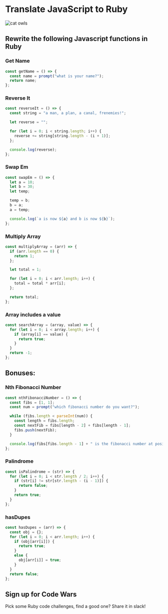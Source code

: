 # Translate JavaScript to Ruby


![cat owls](https://outofdoubt.files.wordpress.com/2015/01/not-like-the-others-owls.jpg)

## Rewrite the following Javascript functions in Ruby

### Get Name
```javascript
const getName = () => {
  const name = prompt("what is your name?");
  return name;
};
```

### Reverse It
```javascript
const reverseIt = () => {
  const string = "a man, a plan, a canal, frenemies!";

  let reverse = "";

  for (let i = 0; i < string.length; i++) {
    reverse += string[string.length - (i + 1)];
  };

  console.log(reverse);
};
```

### Swap Em
```javascript
const swapEm = () => {
  let a = 10;
  let b = 30;
  let temp;

  temp = b;
  b = a;
  a = temp;

  console.log(`a is now ${a} and b is now ${b}`);
};
```

### Multiply Array
```javascript
const multiplyArray = (arr) => {
  if (arr.length == 0) {
    return 1; 
  };

  let total = 1;

  for (let i = 0; i < arr.length; i++) {
    total = total * arr[i];
  };

  return total;
};
```

### Array includes a value
``` javascript
const searchArray = (array, value) => {
  for (let i = 0; i < array.length; i++) {
    if (array[i] == value) {
      return true;
    }
  }
  return -1;
};
```

## Bonuses:

### Nth Fibonacci Number
```javascript
const nthFibonacciNumber = () => {
  const fibs = [1, 1];
  const num = prompt("which fibonacci number do you want?");

  while (fibs.length < parseInt(num)) {
    const length = fibs.length;
    const nextFib = fibs[length - 2] + fibs[length - 1];
    fibs.push(nextFib);
  }

  console.log(fibs[fibs.length - 1] + " is the fibonacci number at position " + num);
};
```

### Palindrome
```javascript
const isPalindrome = (str) => {
  for (let i = 0; i < str.length / 2; i++) {
    if (str[i] != str[str.length - (i - 1)]) {
      return false;
    }
    return true;
  }
};
```

### hasDupes
```javascript
const hasDupes = (arr) => {
  const obj = {};
  for (let i = 0; i < arr.length; i++) {
    if (obj[arr[i]]) {
      return true;
    }
    else {
      obj[arr[i]] = true;
    }
  }
  return false;
};
```

## Sign up for Code Wars
Pick some Ruby code challenges, find a good one? Share it in slack!
